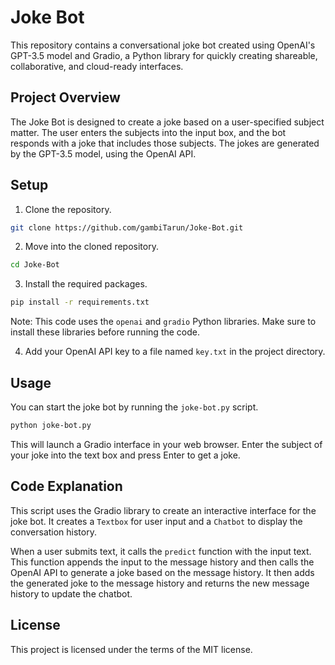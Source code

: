 # Joke Bot

This repository contains a conversational joke bot created using OpenAI's GPT-3.5 model and Gradio, a Python library for quickly creating shareable, collaborative, and cloud-ready interfaces.

## Project Overview

The Joke Bot is designed to create a joke based on a user-specified subject matter. The user enters the subjects into the input box, and the bot responds with a joke that includes those subjects. The jokes are generated by the GPT-3.5 model, using the OpenAI API.

## Setup

1. Clone the repository.

```bash
git clone https://github.com/gambiTarun/Joke-Bot.git
```

2. Move into the cloned repository.

```bash
cd Joke-Bot
```

3. Install the required packages.

```bash
pip install -r requirements.txt
```

Note: This code uses the `openai` and `gradio` Python libraries. Make sure to install these libraries before running the code.

4. Add your OpenAI API key to a file named `key.txt` in the project directory.

## Usage

You can start the joke bot by running the `joke-bot.py` script.

```bash
python joke-bot.py
```

This will launch a Gradio interface in your web browser. Enter the subject of your joke into the text box and press Enter to get a joke.

## Code Explanation

This script uses the Gradio library to create an interactive interface for the joke bot. It creates a `Textbox` for user input and a `Chatbot` to display the conversation history.

When a user submits text, it calls the `predict` function with the input text. This function appends the input to the message history and then calls the OpenAI API to generate a joke based on the message history. It then adds the generated joke to the message history and returns the new message history to update the chatbot.

## License

This project is licensed under the terms of the MIT license.

